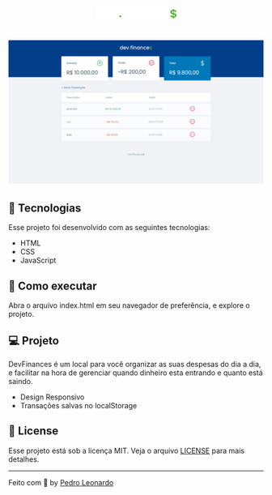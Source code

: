 <p align="center">
  <img alt="Letmeask" src="./assets/img/logo.svg" width="160px">
</p>

<h1 align="center">
    <img alt="Letmeask" src="./assets/img/README.png" />
</h1>

## 🧪 Tecnologias

Esse projeto foi desenvolvido com as seguintes tecnologias:

- HTML
- CSS
- JavaScript

## 🚀 Como executar

Abra o arquivo index.html em seu navegador de preferência, e explore o projeto.

## 💻 Projeto

DevFinances é um local para você organizar as suas despesas do dia a dia, e facilitar na hora de gerenciar quando dinheiro esta entrando e quanto está saindo.

- Design Responsivo
- Transações salvas no localStorage

## 📝 License

Esse projeto está sob a licença MIT. Veja o arquivo [LICENSE](LICENSE) para mais detalhes.

---

Feito com 💜 by [Pedro Leonardo](https://github.com/xpedroleonardo)
